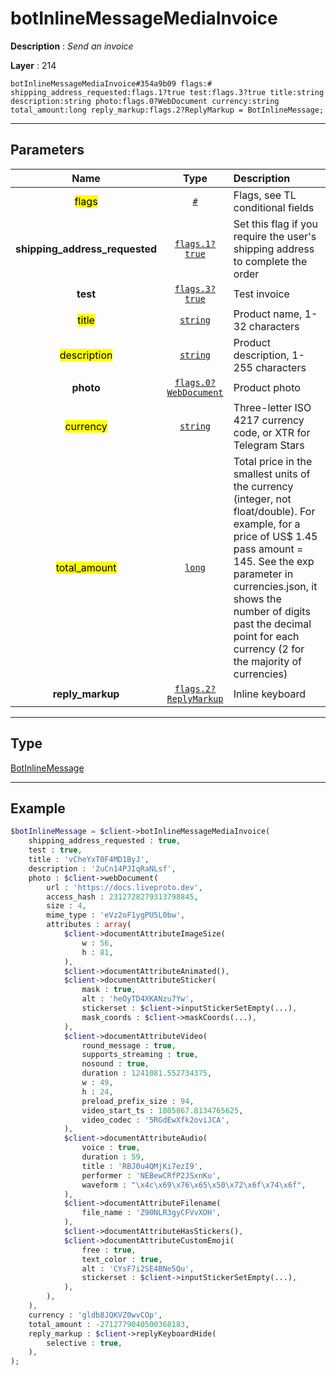 # botInlineMessageMediaInvoice

**Description** : *Send an invoice*

**Layer** : 214

```tl
botInlineMessageMediaInvoice#354a9b09 flags:# shipping_address_requested:flags.1?true test:flags.3?true title:string description:string photo:flags.0?WebDocument currency:string total_amount:long reply_markup:flags.2?ReplyMarkup = BotInlineMessage;
```

---

## Parameters

| Name | Type | Description |
| :---: | :---: | :--- |
| <mark>flags</mark> | [`#`](type/#) | Flags, see TL conditional fields |
| **shipping_address_requested** | [`flags.1?true`](type/true) | Set this flag if you require the user's shipping address to complete the order |
| **test** | [`flags.3?true`](type/true) | Test invoice |
| <mark>title</mark> | [`string`](type/string) | Product name, 1-32 characters |
| <mark>description</mark> | [`string`](type/string) | Product description, 1-255 characters |
| **photo** | [`flags.0?WebDocument`](type/WebDocument) | Product photo |
| <mark>currency</mark> | [`string`](type/string) | Three-letter ISO 4217 currency code, or XTR for Telegram Stars |
| <mark>total_amount</mark> | [`long`](type/long) | Total price in the smallest units of the currency (integer, not float/double). For example, for a price of US$ 1.45 pass amount = 145. See the exp parameter in currencies.json, it shows the number of digits past the decimal point for each currency (2 for the majority of currencies) |
| **reply_markup** | [`flags.2?ReplyMarkup`](type/ReplyMarkup) | Inline keyboard |

---

## Type

[BotInlineMessage](type/BotInlineMessage)

---

## Example

```php
$botInlineMessage = $client->botInlineMessageMediaInvoice(
	shipping_address_requested : true,
	test : true,
	title : 'vCheYxT0F4MD1ByJ',
	description : '2uCn14PJIqRaNLsf',
	photo : $client->webDocument(
		url : 'https://docs.liveproto.dev',
		access_hash : 2312728279313798845,
		size : 4,
		mime_type : 'eVz2oF1ygPU5L0bw',
		attributes : array(
			$client->documentAttributeImageSize(
				w : 56,
				h : 81,
			),
			$client->documentAttributeAnimated(),
			$client->documentAttributeSticker(
				mask : true,
				alt : 'heOyTD4XKANzu7Yw',
				stickerset : $client->inputStickerSetEmpty(...),
				mask_coords : $client->maskCoords(...),
			),
			$client->documentAttributeVideo(
				round_message : true,
				supports_streaming : true,
				nosound : true,
				duration : 1241081.552734375,
				w : 49,
				h : 24,
				preload_prefix_size : 94,
				video_start_ts : 1805867.8134765625,
				video_codec : '5RGdEwXfk2oviJCA',
			),
			$client->documentAttributeAudio(
				voice : true,
				duration : 59,
				title : 'RBJ0u4QMjKi7ezI9',
				performer : 'NEBewCRfP2JSxnKu',
				waveform : "\x4c\x69\x76\x65\x50\x72\x6f\x74\x6f",
			),
			$client->documentAttributeFilename(
				file_name : 'Z90NLR3gyCFVvXOH',
			),
			$client->documentAttributeHasStickers(),
			$client->documentAttributeCustomEmoji(
				free : true,
				text_color : true,
				alt : 'CYsF7i2SE4BNe5Qu',
				stickerset : $client->inputStickerSetEmpty(...),
			),
		),
	),
	currency : 'gldb8JQKVZ0wvCOp',
	total_amount : -2712779040500368183,
	reply_markup : $client->replyKeyboardHide(
		selective : true,
	),
);
```